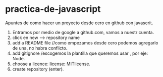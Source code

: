 # practica-de-javascript
Apuntes de como hacer un proyecto desde cero en github con javascrit.

1. Entramos por medio de google a  github.com, vamos a nuestr cuenta.
2. click en new --> repository name
3. add a README file //como empezamos desde cero podemos agregarlo de una, no habra conflicto.
4. add gitignore /escogemos la plantilla que queremos usar , por eje: Node.
5. choose a licence: license: MITlicense.
6. create repository (enter).
